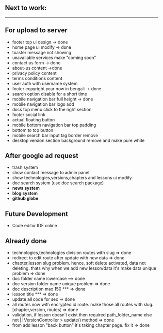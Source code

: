 ## Next to work:

---

## **For upload to server**

-   footer top ui design -> done
-   home page ui modify -> done
-   toaster message not showing
-   unavailable services make "coming soon"
-   contact us form -> done
-   about-us content ->done
-   privacy policy content
-   terms conditions content
-   user auth with username system
-   footer copyright year now in bengali -> done
-   search option disable for a short time
-   mobile navigation bar full height -> done
-   mobile navigation bar logo add
-   docs top menu click to the right section
-   footer social link
-   actual floating button
-   mobile bottom navigation bar top padding
-   bottom to top button
-   mobile search bar input tag border remove
-   desktop version section background remove and make pure white

## **After google ad request**

-   trash system
-   show contact message to admin panel
-   show technologies,versions,chapters and lessons ui modify
-   doc search system (use doc search package)
-   **news system**
-   **blog system**
-   **github globe**

## **Future Development**

-   Code editor IDE online

## **Already done**

-   technologies,technologies division routes with slug => done
-   redirect to edit route after update with new data => done
-   chapter,lesson slug problem. hence, soft delete activated, data not deleting. thats why when we add new lesson/data it's make data unique problem => done
-   doc folder name lowercase ==> done
-   doc version folder name unique problem => done
-   doc description max 150 \*\*\* => done
-   lesson title \*\*\* => done
-   update all code for seo => done
-   all routes now with encrypted id route. make those all routes with slug. [chapter,version, routes] => done
-   validation, if lesson doesn't exist then required path_folder_name else not || VersionController > update() method => done
-   from add lesson "back button" it's taking chapter page. fix it => done
